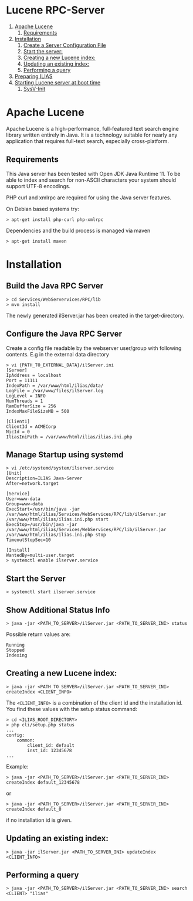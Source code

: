 # Lucene RPC-Server

<!-- MarkdownTOC depth=0 autolink="true" bracket="round" autoanchor="true" style="ordered" indent="   " -->

1. [Apache Lucene](#apache-lucene)
   1. [Requirements](#requirements)
1. [Installation](#installation)
   1. [Create a Server Configuration File](#create-a-server-configuration-file)
   1. [Start the server:](#start-the-server)
   1. [Creating a new Lucene index:](#creating-a-new-lucene-index)
   1. [Updating an existing index:](#updating-an-existing-index)
   1. [Performing a query](#performing-a-query)
1. [Preparing ILIAS](#preparing-ilias)
1. [Starting Lucene server at boot time](#starting-lucene-server-at-boot-time)
   1. [SysV-Init](#sysv-init)

<!-- /MarkdownTOC -->

<a name="apache-lucene"></a>
# Apache Lucene

Apache Lucene is a high-performance, full-featured text search engine library
written entirely in Java. It is a technology suitable for nearly any application
that requires full-text search, especially cross-platform.

<a name="requirements"></a>
## Requirements

This Java server has been tested with Open JDK Java Runtime 11.
To be able to index and search for non-ASCII characters your system should
support UTF-8 encodings.

PHP curl and xmlrpc are required for using the Java server features.

On Debian based systems try:

````shell
> apt-get install php-curl php-xmlrpc
````
Dependencies and the build process is managed via maven
```shell
> apt-get install maven
```

<a name="installation"></a>
# Installation

<a name="build-java-server"></a>
## Build the Java RPC Server
```shell
> cd Services/WebServervices/RPC/lib
> mvn install
```
The newly generated ilServer.jar has been created in the target-directory.

## Configure the Java RPC Server
Create a config file readable by the webserver user/group with following contents. E.g in the external data directory
```shell
> vi {PATH_TO_EXTERNAL_DATA}/ilServer.ini
[Server]
IpAddress = localhost
Port = 11111
IndexPath = /var/www/html/ilias/data/
LogFile = /var/www/files/ilServer.log
LogLevel = INFO 
NumThreads = 1
RamBufferSize = 256
IndexMaxFileSizeMB = 500

[Client1]
ClientId = ACMECorp
NicId = 0
IliasIniPath = /var/www/html/ilias/ilias.ini.php
```
## Manage Startup using systemd
```shell
> vi /etc/systemd/system/ilserver.service
[Unit]
Description=ILIAS Java-Server
After=network.target

[Service]
User=www-data
Group=www-data
ExecStart=/usr/bin/java -jar /var/www/html/ilias/Services/WebServices/RPC/lib/ilServer.jar /var/www/html/ilias/ilias.ini.php start
ExecStop=/usr/bin/java -jar /var/www/html/ilias/Services/WebServices/RPC/lib/ilServer.jar /var/www/html/ilias/ilias.ini.php stop
TimeoutStopSec=10

[Install]
WantedBy=multi-user.target
> systemctl enable ilserver.service
```

<a name="start-the-server"></a>
## Start the Server
```shell
> systemctl start ilserver.service 
```
## Show Additional Status Info
```shell
> java -jar <PATH_TO_SERVER>/ilServer.jar <PATH_TO_SERVER_INI> status
```

Possible return values are:
```
Running
Stopped
Indexing
```

<a name="creating-a-new-lucene-index"></a>
## Creating a new Lucene index:

```shell
> java -jar <PATH_TO_SERVER>/ilServer.jar <PATH_TO_SERVER_INI> createIndex <CLIENT_INFO>
```

The ```<CLIENT_INFO>``` is a combination of the client id and the installation id.
You find these values with the setup status command:
```shell
> cd <ILIAS_ROOT_DIRECTORY>
> php cli/setup.php status
...
config:
    common:
        client_id: default
        inst_id: 12345678
...
```

Example:
```shell
> java -jar <PATH_TO_SERVER>/ilServer.jar <PATH_TO_SERVER_INI> createIndex default_12345678
```
or
```shell
> java -jar <PATH_TO_SERVER>/ilServer.jar <PATH_TO_SERVER_INI> createIndex default_0
```
if no installation id is given.

<a name="updating-an-existing-index"></a>
## Updating an existing index:

```shell
> java -jar ilServer.jar <PATH_TO_SERVER_INI> updateIndex <CLIENT_INFO>
```

<a name="performing-a-query"></a>
## Performing a query

```shell
> java -jar <PATH_TO_SERVER>/ilServer.jar <PATH_TO_SERVER_INI> search <CLIENT> "ilias"
```